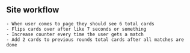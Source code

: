 ## Site workflow
    - When user comes to page they should see 6 total cards
    - Flips cards over after like 7 seconds or something
    - Increase counter every time the user gets a match
    - Add 2 cards to previous rounds total cards after all matches are done